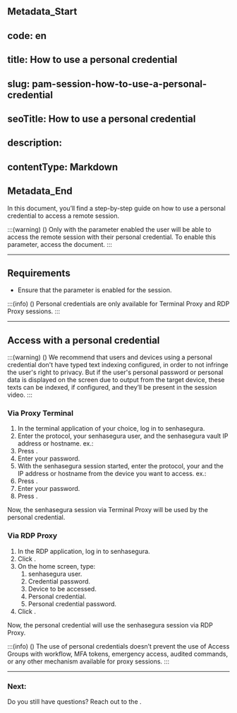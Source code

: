 ## Metadata_Start 
## code: en
## title: How to use a personal credential 
## slug: pam-session-how-to-use-a-personal-credential 
## seoTitle: How to use a personal credential 
## description:  
## contentType: Markdown 
## Metadata_End
In this document, you’ll find a step-by-step guide on how to use a personal credential to access a remote session.

:::(warning) ()
Only with the  parameter enabled the user will  be able to access the remote session with their personal credential. To enable this parameter, access the  document.
:::

---
## Requirements

* Ensure that the  parameter is enabled for the session.

:::(info) ()
Personal credentials are only available for Terminal Proxy and RDP Proxy sessions.
:::

---
## Access with a personal credential
:::(warning) ()
We recommend that users and devices using a personal credential don't have typed text indexing configured, in order to not infringe the user's right to privacy. But if the user's personal password or personal data is displayed on the screen due to output from the target device, these texts can be indexed, if configured, and they’ll be present in the session video.
:::

### Via Proxy Terminal

1. In the terminal application of your choice, log in to senhasegura.
2. Enter the protocol, your senhasegura user, and the senhasegura vault IP address or hostname. ex.: 
3. Press .
4. Enter your password.
5. With the senhasegura session started, enter the protocol, your  and the IP address or hostname from the device you want to access. ex.: 
6. Press .
7. Enter your password.
8. Press .

Now, the senhasegura session via Terminal Proxy will be used by the personal credential.

### Via RDP Proxy

1. In the RDP application, log in to senhasegura.
2. Click .
3. On the home screen, type:
    1. senhasegura user.
    2. Credential password.
    3. Device to be accessed.
    4. Personal credential.
    5. Personal credential password.
4. Click .

Now, the personal credential will use the senhasegura session via RDP Proxy.

:::(info) ()
The use of personal credentials doesn’t prevent the use of Access Groups with workflow, MFA tokens, emergency access, audited commands, or any other mechanism available for proxy sessions.
:::

---
### Next:



Do you still have questions? Reach out to the .